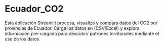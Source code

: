 # Ecuador_CO2
Esta aplicación Streamlit procesa, visualiza y compara datos del CO2 por provincias de Ecuador. Carga los datos en (CSV/Excel) y explora información pre-cargada para descubrir patrones territoriales mediante el uso de los datos.
